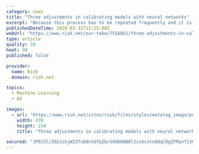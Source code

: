 ```yaml
---
category: news
title: "Three adjustments in calibrating models with neural networks"
excerpt: "Because this process has to be repeated frequently and it is computationally expensive, more efficient solutions are in high demand. Artificial neural network (ANN) approaches, given their natural suitability to solve optimisation problems, are seen as a promising way of cutting some corners and delivering model parameters much quicker than ..."
publishedDateTime: 2020-03-31T11:25:00Z
webUrl: "https://www.risk.net/our-take/7516861/three-adjustments-in-calibrating-models-with-neural-networks"
type: article
quality: 39
heat: 39
published: false

provider:
  name: Risk
  domain: risk.net

topics:
  - Machine Learning
  - AI

images:
  - url: "https://www.risk.net/sites/risk/files/styles/metatag_image/public/2020-03/slide-rule-calibration.jpg?itok=-ZveT9wm"
    width: 378
    height: 234
    title: "Three adjustments in calibrating models with neural networks"

secured: "JPDJ3l/Z6GJibjWZ3TuENroOfqIb/G9d6DNB8l2zv6cntx0dqC8gZPPpn7136YMBXaAxi3sPkJw0M1URlQZ0z1ZARq9gsMzRmuCh7EDqfzCmJDa+FVFVCUKcdfr+X4G86tHyIDhuBu5De9RS14TbS02VSisRz4m7/oS3Yc0zoeXWQCHk9esTZqV3A++uIlVSQP2p06gAq6JS7Ou6CCggTvZFRxtWqjvqeXA2vsH1OHBOytP63GObkXqUkk5m4fOqGpDMpnVzg8DtpLmON6U9l2sP8pv913CKh9fn0y73BU02szmWy/TPWpHoNRZGsemv;/cADGD/BWI+Fe3qLqoF+Dw=="
---
```


